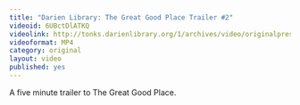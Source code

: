 ```yaml
---
title: "Darien Library: The Great Good Place Trailer #2"
videoid: 6UBctDlATKQ
videolink: http://tonks.darienlibrary.org/1/archives/video/originalpresentations/20101110_great_good_place_trailer_two.mp4
videoformat: MP4
category: original
layout: video
published: yes
---
```


A five minute trailer to The Great Good Place.